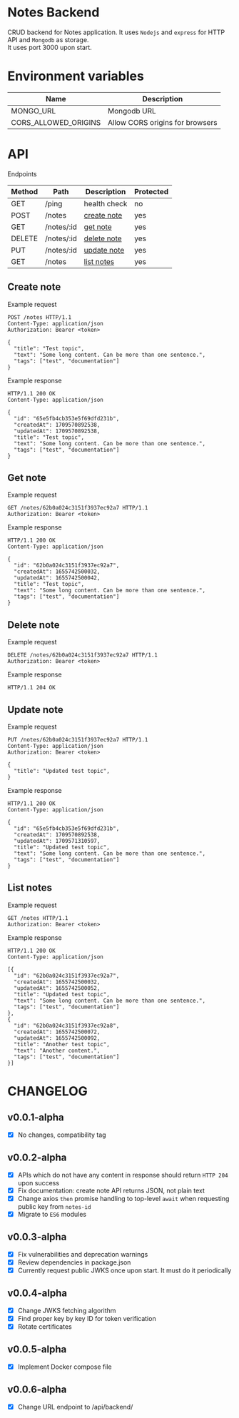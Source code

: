 # Notes Backend

CRUD backend for Notes application. It uses `Nodejs` and `express` for HTTP API and `Mongodb` as storage.  
It uses port 3000 upon start.

# Environment variables

| Name                 | Description                     |
| -------------------- | ------------------------------- |
| MONGO_URL            | Mongodb URL                     |
| CORS_ALLOWED_ORIGINS | Allow CORS origins for browsers |

# API

Endpoints

| Method | Path       | Description                                                                             | Protected |
| ------ | ---------- | --------------------------------------------------------------------------------------- | --------- |
| GET    | /ping      | health check                                                                            | no        |
| POST   | /notes     | [create note](https://github.com/tayapro/notes-backend/blob/main/README.md#create-note) | yes       |
| GET    | /notes/:id | [get note](https://github.com/tayapro/notes-backend/blob/main/README.md#get-note)       | yes       |
| DELETE | /notes/:id | [delete note](https://github.com/tayapro/notes-backend/blob/main/README.md#delete-note) | yes       |
| PUT    | /notes/:id | [update note](https://github.com/tayapro/notes-backend/blob/main/README.md#update-note) | yes       |
| GET    | /notes     | [list notes](https://github.com/tayapro/notes-backend/blob/main/README.md#list-notes)   | yes       |

## Create note

Example request

```http
POST /notes HTTP/1.1
Content-Type: application/json
Authorization: Bearer <token>

{
  "title": "Test topic",
  "text": "Some long content. Can be more than one sentence.",
  "tags": ["test", "documentation"]
}
```

Example response

```
HTTP/1.1 200 OK
Content-Type: application/json

{
  "id": "65e5fb4cb353e5f69dfd231b",
  "createdAt": 1709570892538,
  "updatedAt": 1709570892538,
  "title": "Test topic",
  "text": "Some long content. Can be more than one sentence.",
  "tags": ["test", "documentation"]
}
```

## Get note

Example request

```http
GET /notes/62b0a024c3151f3937ec92a7 HTTP/1.1
Authorization: Bearer <token>
```

Example response

```http
HTTP/1.1 200 OK
Content-Type: application/json

{
  "id": "62b0a024c3151f3937ec92a7",
  "createdAt": 1655742500032,
  "updatedAt": 1655742500042,
  "title": "Test topic",
  "text": "Some long content. Can be more than one sentence.",
  "tags": ["test", "documentation"]
}
```

## Delete note

Example request

```http
DELETE /notes/62b0a024c3151f3937ec92a7 HTTP/1.1
Authorization: Bearer <token>
```

Example response

```http
HTTP/1.1 204 OK
```

## Update note

Example request

```http
PUT /notes/62b0a024c3151f3937ec92a7 HTTP/1.1
Content-Type: application/json
Authorization: Bearer <token>

{
  "title": "Updated test topic",
}
```

Example response

```http
HTTP/1.1 200 OK
Content-Type: application/json

{
  "id": "65e5fb4cb353e5f69dfd231b",
  "createdAt": 1709570892538,
  "updatedAt": 1709571310597,
  "title": "Updated test topic",
  "text": "Some long content. Can be more than one sentence.",
  "tags": ["test", "documentation"]
}
```

## List notes

Example request

```http
GET /notes HTTP/1.1
Authorization: Bearer <token>
```

Example response

```http
HTTP/1.1 200 OK
Content-Type: application/json

[{
  "id": "62b0a024c3151f3937ec92a7",
  "createdAt": 1655742500032,
  "updatedAt": 1655742500052,
  "title": "Updated test topic",
  "text": "Some long content. Can be more than one sentence.",
  "tags": ["test", "documentation"]
},
{
  "id": "62b0a024c3151f3937ec92a8",
  "createdAt": 1655742500072,
  "updatedAt": 1655742500092,
  "title": "Another test topic",
  "text": "Another content.",
  "tags": ["test", "documentation"]
}]
```

# CHANGELOG

## v0.0.1-alpha

-   [x] No changes, compatibility tag

## v0.0.2-alpha

-   [x] APIs which do not have any content in response should return `HTTP 204` upon success
-   [x] Fix documentation: create note API returns JSON, not plain text
-   [x] Change axios `then` promise handling to top-level `await` when requesting public key from `notes-id`
-   [x] Migrate to `ES6` modules

## v0.0.3-alpha

-   [x] Fix vulnerabilities and deprecation warnings
-   [x] Review dependencies in package.json
-   [x] Currently request public JWKS once upon start. It must do it periodically

## v0.0.4-alpha

-   [x] Change JWKS fetching algorithm
-   [x] Find proper key by key ID for token verification
-   [x] Rotate certificates

## v0.0.5-alpha

-   [x] Implement Docker compose file

## v0.0.6-alpha

-   [x] Change URL endpoint to /api/backend/
